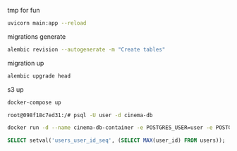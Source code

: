 tmp for fun
```bash
uvicorn main:app --reload
```

migrations generate
```bash
alembic revision --autogenerate -m "Create tables"
```
migration up
```bash
alembic upgrade head
```

s3 up
```bash
docker-compose up 
```

```bash
root@098f18c7ed31:/# psql -U user -d cinema-db
```

```bash
docker run -d --name cinema-db-container -e POSTGRES_USER=user -e POSTGRES_PASSWORD=password -e POSTGRES_DB=cinema-db -p 5432:5432 postgres:16.6-alpine3.19
```

```sql
SELECT setval('users_user_id_seq', (SELECT MAX(user_id) FROM users));
```

